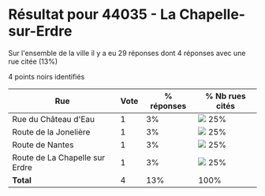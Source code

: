 # Résultat pour 44035 - La Chapelle-sur-Erdre

Sur l'ensemble de la ville il y a eu 29 réponses dont 4 réponses avec une rue citée (13%)

4 points noirs identifiés

| Rue | Vote | % réponses | % Nb rues cités|
|-----|------|------------|----------------|
| Rue du Château d'Eau | 1 | 3% | <img src="../../img/bar_25.gif" />&nbsp;25%|
| Route de la Jonelière | 1 | 3% | <img src="../../img/bar_25.gif" />&nbsp;25%|
| Route de Nantes | 1 | 3% | <img src="../../img/bar_25.gif" />&nbsp;25%|
| Route de La Chapelle sur Erdre | 1 | 3% | <img src="../../img/bar_25.gif" />&nbsp;25%|
| **Total** | 4 | 13% | 100%|
